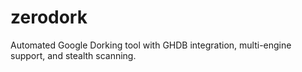 # zerodork
Automated Google Dorking tool with GHDB integration, multi-engine support, and stealth scanning.
